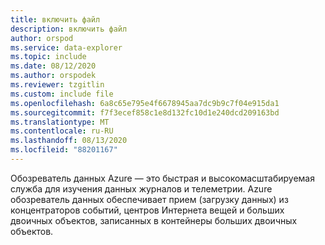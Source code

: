```yaml
---
title: включить файл
description: включить файл
author: orspod
ms.service: data-explorer
ms.topic: include
ms.date: 08/12/2020
ms.author: orspodek
ms.reviewer: tzgitlin
ms.custom: include file
ms.openlocfilehash: 6a8c65e795e4f6678945aa7dc9b9c7f04e915da1
ms.sourcegitcommit: f7f3ecef858c1e8d132fc10d1e240dcd209163bd
ms.translationtype: MT
ms.contentlocale: ru-RU
ms.lasthandoff: 08/13/2020
ms.locfileid: "88201167"
---
```

Обозреватель данных Azure — это быстрая и высокомасштабируемая служба для изучения данных журналов и телеметрии. Azure обозреватель данных обеспечивает прием (загрузку данных) из концентраторов событий, центров Интернета вещей и больших двоичных объектов, записанных в контейнеры больших двоичных объектов.